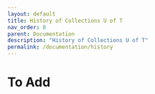 ```yaml
---
layout: default
title: History of Collections U of T
nav_order: 8
parent: Documentation
description: "History of Collections U of T"
permalink: /documentation/history
---
```


# To Add
